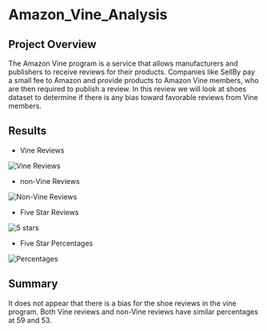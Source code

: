 # Amazon_Vine_Analysis

## Project Overview
The Amazon Vine program is a service that allows manufacturers and publishers to receive reviews for their products. Companies like SellBy pay a small fee to Amazon and provide products to Amazon Vine members, who are then required to publish a review.  In this review we will look at shoes dataset to determine if there is any bias toward favorable reviews from Vine members.

## Results

- Vine Reviews

![Vine Reviews](https://user-images.githubusercontent.com/96347933/163737778-182b7c2e-98cd-468b-b8d1-8f2330ed321f.png)

- non-Vine Reviews

![Non-Vine Reviews](https://user-images.githubusercontent.com/96347933/163737786-2a38389f-24b6-4d49-aa36-661a1cbaef9b.png)

- Five Star Reviews

![5 stars](https://user-images.githubusercontent.com/96347933/163737837-6870770b-35f7-4568-b756-a2e8fcbc3dde.png)

- Five Star Percentages

![Percentages](https://user-images.githubusercontent.com/96347933/163737861-a453584b-bdbc-4d01-8844-2ee28ed94c6c.png)

## Summary
It does not appear that there is a bias for the shoe reviews in the vine program.  Both Vine reviews and non-Vine reviews have similar percentages at 59 and 53.
